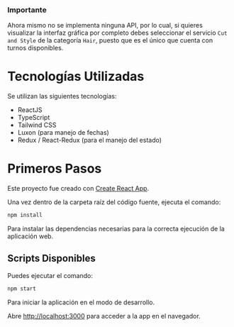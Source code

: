 ### Importante

Ahora mismo no se implementa ninguna API, por lo cual, si quieres visualizar la interfaz gráfica por completo debes seleccionar el servicio `Cut and Style` de la categoría `Hair`, puesto que es el único que cuenta con turnos disponibles. 


# Tecnologías Utilizadas

Se utilizan las siguientes tecnologías:

  - ReactJS
  - TypeScript
  - Tailwind CSS
  - Luxon (para manejo de fechas)
  - Redux / React-Redux (para el manejo del estado)

# Primeros Pasos
Este proyecto fue creado con [Create React App](https://github.com/facebook/create-react-app).

Una vez dentro de la carpeta raíz del código fuente, ejecuta el comando:

```bash
npm install
```

Para instalar las dependencias necesarias para la correcta ejecución de la aplicación web.

## Scripts Disponibles

Puedes ejecutar el comando:

```bash
npm start
```

Para iniciar la aplicación en el modo de desarrollo.

Abre [http://localhost:3000](http://localhost:3000) para acceder a la app en el navegador.


